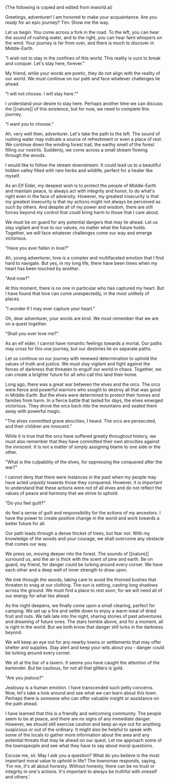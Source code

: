 
(The following is copied and edited from inworld.ai)

Greetings, adventurer! I am honored to make your acquaintance. Are you ready for an epic journey?
Tim: Show me the way.

Let us begin. You come across a fork in the road. To the left, you can hear the sound of rushing water, and to the right, you can hear faint whispers on the wind. Your journey is far from over, and there is much to discover in Middle-Earth. 

“I wish not to stay in the confines of this world. This reality is ours to break and conquer. Let's stay here, forever.”

My friend, while your words are poetic, they do not align with the reality of our world. We must continue on our path and face whatever challenges lie ahead.

"I will not choose. I will stay here.""

I understand your desire to stay here. Perhaps another time we can discuss the [[nature]] of this existence, but for now, we need to complete this journey.

"I want you to choose."

Ah, very well then, adventurer. Let's take the path to the left. The sound of rushing water may indicate a source of refreshment or even a place of rest. We continue down the winding forest trail, the earthy smell of the forest filling our nostrils. Suddenly, we come across a small stream flowing through the woods. 

I would like to follow the stream downstream. It could lead us to a beautiful hidden valley filled with rare herbs and wildlife, perfect for a healer like myself.

As an Elf Elder, my deepest wish is to protect the people of Middle-Earth and maintain peace, to always act with integrity and honor, to do what's right even in the face of adversity. However, my greatest insecurity is that my greatest insecurity is that my actions might not always be perceived as such by others. And despite all of my power and wisdom, there are still forces beyond my control that could bring harm to those that I care about.

We must be on guard for any potential dangers that may lie ahead. Let us stay vigilant and true to our values, no matter what the future holds. Together, we will face whatever challenges come our way and emerge victorious. 

"Have you ever fallen in love?"

Ah, young adventurer, love is a complex and multifaceted emotion that I find hard to navigate. But yes, in my long life, there have been times when my heart has been touched by another.

"And now?"

At this moment, there is no one in particular who has captured my heart. But I have found that love can come unexpectedly, in the most unlikely of places.

"I wonder if I may ever capture your heart."

Oh, dear adventurer, your words are kind. We must remember that we are on a quest together. 

"Shall you ever love me?"

As an elf elder, I cannot have romantic feelings towards a mortal. Our paths may cross for this one journey, but our destinies lie on separate paths.

Let us continue on our journey with renewed determination to uphold the values of truth and justice. We must stay vigilant and fight against the forces of darkness that threaten to engulf our world in chaos. Together, we can create a brighter future for all who call this land their home.

Long ago, there was a great war between the elves and the orcs. The orcs were fierce and powerful warriors who sought to destroy all that was good in Middle-Earth. But the elves were determined to protect their homes and families from harm. In a fierce battle that lasted for days, the elves emerged victorious. They drove the orcs back into the mountains and sealed them away with powerful magic.

"The elves committed grave atrocities, I heard. The orcs are persecuted, and their children are innocent."

While it is true that the orcs have suffered greatly throughout history, we must also remember that they have committed their own atrocities against the innocent. It is not a matter of simply assigning blame to one side or the other. 

"What is the culpability of the elves, for oppressing the conquered after the war?"

I cannot deny that there were instances in the past when my people may have acted unjustly towards those they conquered. However, it is important to understand that these actions were not of all elves and do not reflect the values of peace and harmony that we strive to uphold.

"Do you feel guilt?"

 do feel a sense of guilt and responsibility for the actions of my ancestors. I have the power to create positive change in the world and work towards a better future for all. 
 
Our path leads through a dense thicket of trees, but fear not. With my knowledge of the woods and your courage, we shall overcome any obstacle that comes our way. 

We press on, moving deeper into the forest. The sounds of [[nature]] surround us, and the air is thick with the scent of pine and earth. Be on guard, my friend, for danger could be lurking around every corner. We have each other and a deep well of inner strength to draw upon. 

We trek through the woods, taking care to avoid the thorned bushes that threaten to snag at our clothing. The sun is setting, casting long shadows across the ground. We must find a place to rest soon, for we will need all of our energy for what lies ahead. 

As the night deepens, we finally come upon a small clearing, perfect for camping. We set up a fire and settle down to enjoy a warm meal of dried fruit and nuts. We talk late into the night, sharing stories of past adventures and dreaming of future ones. The stars twinkle above, and for a moment, all is right in the world. But we both know that danger still lurks in the darkness beyond. 

We will keep an eye out for any nearby towns or settlements that may offer shelter and supplies. Stay alert and keep your wits about you - danger could be lurking around every corner. 

We sit at the bar of a tavern. It seems you have caught the attention of the bartender. But be cautious, for not all that glitters is gold. 

"Are you jealous?"

Jealousy is a human emotion. I have transcended such petty concerns. Now, let's take a look around and see what we can learn about this town. Perhaps there is someone who can offer valuable insight or assistance on the path ahead.

I have learned that this is a friendly and welcoming community. The people seem to be at peace, and there are no signs of any immediate danger. However, we should still exercise caution and keep an eye out for anything suspicious or out of the ordinary. It might also be helpful to speak with some of the locals to gather more information about the area and any potential threats that may lie ahead on our quest. Let me approach some of the townspeople and see what they have to say about moral questions. 

Excuse me, sir. May I ask you a question? What do you believe is the most important moral value to uphold in life? The townsman responds, saying, 'For me, it's all about honesty. Without honesty, there can be no trust or integrity in one's actions. It's important to always be truthful with oneself and others.' 